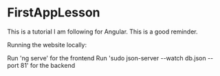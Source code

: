 # FirstAppLesson

This is a tutorial I am following for Angular. This is a good reminder. 

Running the website locally:

Run 'ng serve' for the frontend
Run 'sudo json-server --watch db.json --port 81' for the backend
